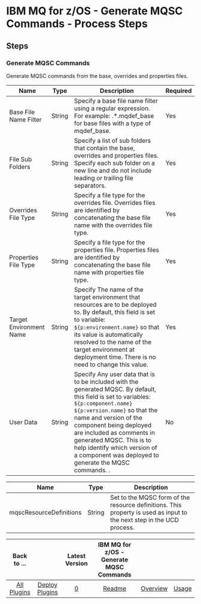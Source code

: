 
# IBM MQ for z/OS - Generate MQSC Commands - Process Steps

## Steps

### Generate MQSC Commands

Generate MQSC commands from the base, overrides and properties files.

| **Name** | **Type** | **Description** | **Required** |
| --- | --- | --- | --- |
| Base File Name Filter | String | Specify a base file name filter using a regular expression. For example: .*.mqdef_base for base files with a type of mqdef_base. | Yes |
| File Sub Folders | String | Specify a list of sub folders that contain the base, overrides and properties files. Specify each sub folder on a new line and do not include leading or trailing file separators. | Yes |
| Overrides File Type | String | Specify a file type for the overrides file. Overrides files are identified by concatenating the base file name with the overrides file type. | Yes |
| Properties File Type | String | Specify a file type for the properties file. Properties files are identified by concatenating the base file name with properties file type. | Yes |
| Target Environment Name | String | Specify The name of the target environment that resources are to be deployed to. By default, this field is set to variable: ``${p:environment.name}`` so that its value is automatically resolved to the name of the target environment at deployment time. There is no need to change this value. | Yes |
| User Data | String | Specify Any user data that is to be included with the generated MQSC. By default, this field is set to variables: ``${p:component.name}`` ``${p:version.name}`` so that the name and version of the component being deployed are included as comments in generated MQSC. This is to help identify which version of a component was deployed to generate the MQSC commands. . | No |

| **Name** | **Type** | **Description** |
| --- | --- | --- |
| mqscResourceDefinitions | String | Set to the MQSC form of the resource definitions. This property is used as input to the next step in the UCD process. |


|Back to ...||Latest Version|IBM MQ for z/OS - Generate MQSC Commands |||
| :---: | :---: | :---: | :---: | :---: | :---: |
|[All Plugins](../../index.md)|[Deploy Plugins](../README.md)|[0]()|[Readme](README.md)|[Overview](overview.md)|[Usage](usage.md)|
